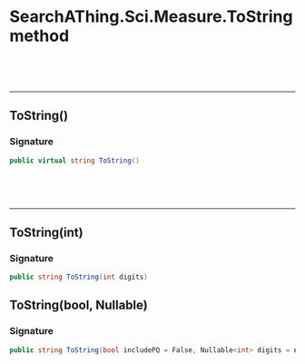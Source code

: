 # SearchAThing.Sci.Measure.ToString method

<p>&nbsp;</p>
<p>&nbsp;</p>
<hr/>

## ToString()
### Signature
```csharp
public virtual string ToString()
```

<p>&nbsp;</p>
<p>&nbsp;</p>
<hr/>

## ToString(int)
### Signature
```csharp
public string ToString(int digits)
```
## ToString(bool, Nullable<int>)
### Signature
```csharp
public string ToString(bool includePQ = False, Nullable<int> digits = null)
```
